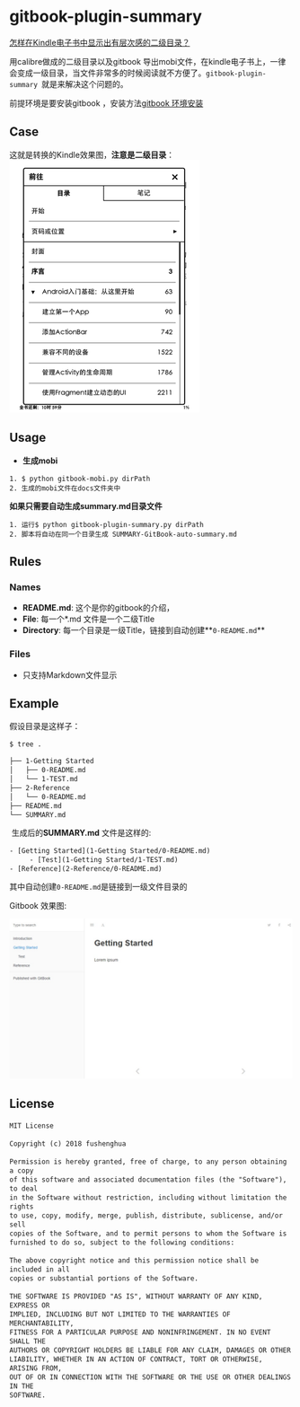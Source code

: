 # gitbook-plugin-summary

[怎样在Kindle电子书中显示出有层次感的二级目录？](https://www.zhihu.com/question/27390534)


用calibre做成的二级目录以及gitbook 导出mobi文件，在kindle电子书上，一律会变成一级目录，当文件非常多的时候阅读就不方便了。`gitbook-plugin-summary `就是来解决这个问题的。

前提环境是要安装gitbook ，安装方法[gitbook 环境安装](gitbook-guide.md)

## Case

这就是转换的Kindle效果图，**注意是二级目录**：
![screenshot](/img/screenshot-1.png)

## Usage

* **生成mobi**

```	
1. $ python gitbook-mobi.py dirPath
2. 生成的mobi文件在docs文件夹中
```

**如果只需要自动生成summary.md目录文件**


```
1. 运行$ python gitbook-plugin-summary.py dirPath
2. 脚本将自动在同一个目录生成 SUMMARY-GitBook-auto-summary.md
```

## Rules

### Names

* **README.md**: 这个是你的gitbook的介绍，
* **File**: 每一个*.md 文件是一个二级Title
* **Directory**: 每一个目录是一级Title，链接到自动创建**`0-README.md`**

### Files

* 只支持Markdown文件显示

## Example

假设目录是这样子：

```
$ tree .
```
```.
├── 1-Getting Started
│   ├── 0-README.md
│   └── 1-TEST.md
├── 2-Reference
│   └── 0-README.md
├── README.md
└── SUMMARY.md
```

 生成后的**SUMMARY.md** 文件是这样的:

```
- [Getting Started](1-Getting Started/0-README.md)
	 - [Test](1-Getting Started/1-TEST.md)
- [Reference](2-Reference/0-README.md)
```

其中自动创建`0-README.md`是链接到一级文件目录的


Gitbook 效果图:

![](/img/15236115708950.jpg)

## License

```
MIT License

Copyright (c) 2018 fushenghua

Permission is hereby granted, free of charge, to any person obtaining a copy
of this software and associated documentation files (the "Software"), to deal
in the Software without restriction, including without limitation the rights
to use, copy, modify, merge, publish, distribute, sublicense, and/or sell
copies of the Software, and to permit persons to whom the Software is
furnished to do so, subject to the following conditions:

The above copyright notice and this permission notice shall be included in all
copies or substantial portions of the Software.

THE SOFTWARE IS PROVIDED "AS IS", WITHOUT WARRANTY OF ANY KIND, EXPRESS OR
IMPLIED, INCLUDING BUT NOT LIMITED TO THE WARRANTIES OF MERCHANTABILITY,
FITNESS FOR A PARTICULAR PURPOSE AND NONINFRINGEMENT. IN NO EVENT SHALL THE
AUTHORS OR COPYRIGHT HOLDERS BE LIABLE FOR ANY CLAIM, DAMAGES OR OTHER
LIABILITY, WHETHER IN AN ACTION OF CONTRACT, TORT OR OTHERWISE, ARISING FROM,
OUT OF OR IN CONNECTION WITH THE SOFTWARE OR THE USE OR OTHER DEALINGS IN THE
SOFTWARE.
```

